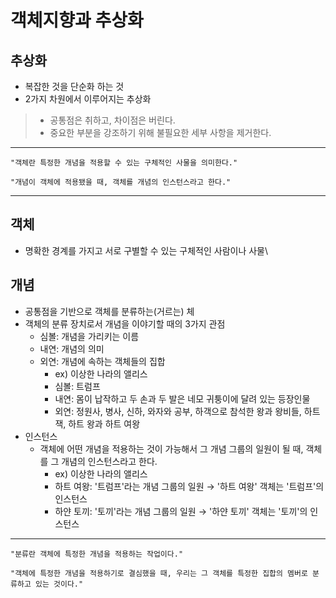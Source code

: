 # 객체지향과 추상화

## 추상화

* 복잡한 것을 단순화 하는 것
* 2가지 차원에서 이루어지는 추상화

> - 공통점은 취하고, 차이점은 버린다.
> - 중요한 부분을 강조하기 위해 불필요한 세부 사항을 제거한다.

***

```
"객체란 특정한 개념을 적용할 수 있는 구체적인 사물을 의미한다."

"개념이 객체에 적용됐을 때, 객체를 개념의 인스턴스라고 한다."
```

***

## 객체

* 명확한 경계를 가지고 서로 구별할 수 있는 구체적인 사람이나 사물\


## 개념

* 공통점을 기반으로 객체를 분류하는(거르는) 체
* 객체의 분류 장치로서 개념을 이야기할 때의 3가지 관점
  * 심볼: 개념을 가리키는 이름
  * 내연: 개념의 의미
  * 외연: 개념에 속하는 객체들의 집합
    * ex) 이상한 나라의 앨리스
    * 심볼: 트럼프
    * 내연: 몸이 납작하고 두 손과 두 발은 네모 귀퉁이에 달려 있는 등장인물
    * 외연: 정원사, 병사, 신하, 와자와 공부, 하객으로 참석한 왕과 왕비들, 하트 잭, 하트 왕과 하트 여왕
* 인스턴스
  * 객체에 어떤 개념을 적용하는 것이 가능해서 그 개념 그룹의 일원이 될 때, 객체를 그 개념의 인스턴스라고 한다.
    * ex) 이상한 나라의 앨리스
    * 하트 여왕: '트럼프'라는 개념 그룹의 일원 → '하트 여왕' 객체는 '트럼프'의 인스턴스
    * 하얀 토끼: '토끼'라는 개념 그룹의 일원 → '하얀 토끼' 객체는 '토끼'의 인스턴스

***

```
"분류란 객체에 특정한 개념을 적용하는 작업이다."

"객체에 특정한 개념을 적용하기로 결심했을 때, 우리는 그 객체를 특정한 집합의 멤버로 분류하고 있는 것이다."
```
